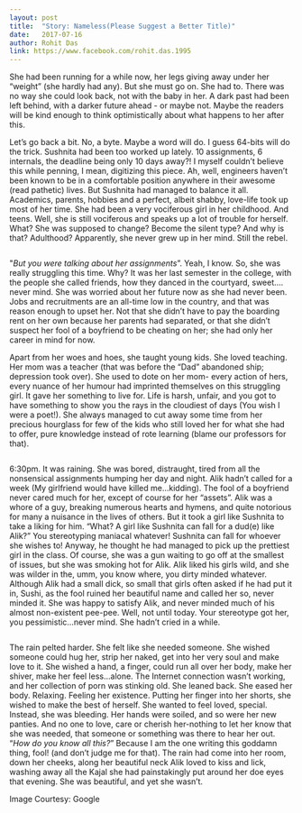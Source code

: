 ```yaml
---
layout: post
title:  "Story: Nameless(Please Suggest a Better Title)"
date:   2017-07-16
author: Rohit Das
link: https://www.facebook.com/rohit.das.1995
---
```


<p class="intro"><span class="dropcap">S</span>he had been running for a while now, her legs giving away under her “weight” (she hardly had any). But she must go on. She had to. There was no way she could look back, not with the baby in her. A dark past had been left behind, with a darker future ahead - or maybe not. Maybe the readers will be kind enough to think optimistically about what happens to her after this.</p>

Let’s go back a bit. No, a byte. Maybe a word will do. I guess 64-bits will do the trick. Sushnita had been too worked up lately. 10 assignments, 6 internals, the deadline being only 10 days away?! I myself couldn’t believe this while penning, I mean, digitizing this piece. Ah, well, engineers haven’t been known to be in a comfortable position anywhere in their awesome (read pathetic) lives. But Sushnita had managed to balance it all. Academics, parents, hobbies and a perfect, albeit shabby, love-life took up most of her time. She had been a very vociferous girl in her childhood. And teens. Well, she is still vociferous and speaks up a lot of trouble for herself. What? She was supposed to change? Become the silent type? And why is that? Adulthood? Apparently, she never grew up in her mind. Still the rebel.

<img src="{{ 'https://cdn.studyinternational.com/news/wp-content/uploads/2016/05/uploads_girl-studying-in-college.jpg' | prepend: site.baseurl }}" alt="">

"<em>But you were talking about her assignments</em>”. Yeah, I know. So, she was really struggling this time. Why? It was her last semester in the college, with the people she called friends, how they danced in the courtyard, sweet…. never mind. She was worried about her future now as she had never been. Jobs and recruitments are an all-time low in the country, and that was reason enough to upset her. Not that she didn’t have to pay the boarding rent on her own because her parents had separated, or that she didn’t suspect her fool of a boyfriend to be cheating on her; she had only her career in mind for now.

Apart from her woes and hoes, she taught young kids. She loved teaching. Her mom was a teacher (that was before the “Dad” abandoned ship; depression took over). She used to dote on her mom- every action of hers, every nuance of her humour had imprinted themselves on this struggling girl. It gave her something to live for. Life is harsh, unfair, and you got to have something to show you the rays in the cloudiest of days (You wish I were a poet!). She always managed to cut away some time from her precious hourglass for few of the kids who still loved her for what she had to offer, pure knowledge instead of rote learning (blame our professors for that).

<img src="{{ 'http://www.readingassist.org/images/uploads/Woman_Reading_with_Kids_low_res.jpeg' | prepend: site.baseurl }}" alt="">

6:30pm. It was raining. She was bored, distraught, tired from all the nonsensical assignments humping her day and night. Alik hadn’t called for a week (My girlfriend would have killed me…kidding). The fool of a boyfriend never cared much for her, except of course for her “assets”. Alik was a whore of a guy, breaking numerous hearts and hymens, and quite notorious for many a nuisance in the lives of others. But it took a girl like Sushnita to take a liking for him. “What? A girl like Sushnita can fall for a dud(e) like Alik?” You stereotyping maniacal whatever! Sushnita can fall for whoever she wishes to! Anyway, he thought he had managed to pick up the prettiest girl in the class. Of course, she was a gun waiting to go off at the smallest of issues, but she was smoking hot for Alik. Alik liked his girls wild, and she was wilder in the, umm, you know where, you dirty minded whatever. Although Alik had a small dick, so small that girls often asked if he had put it in, Sushi, as the fool ruined her beautiful name and called her so, never minded it. She was happy to satisfy Alik, and never minded much of his almost non-existent pee-pee. Well, not until today. Your stereotype got her, you pessimistic…never mind. She hadn’t cried in a while.

<img src="{{ 'https://c.stocksy.com/a/nCK000/z0/77673.jpg' | prepend: site.baseurl }}" alt="">

The rain pelted harder. She felt like she needed someone. She wished someone could hug her, strip her naked, get into her very soul and make love to it. She wished a hand, a finger, could run all over her body, make her shiver, make her feel less…alone. The Internet connection wasn’t working, and her collection of porn was stinking old. She leaned back. She eased her body. Relaxing. Feeling her existence. Putting her finger into her shorts, she wished to make the best of herself. She wanted to feel loved, special. Instead, she was bleeding. Her hands were soiled, and so were her new panties. And no one to love, care or cherish her-nothing to let her know that she was needed, that someone or something was there to hear her out. “<em>How do you know all this?</em>” Because I am the one writing this goddamn thing, fool! (and don’t judge me for that). The rain had come into her room, down her cheeks, along her beautiful neck Alik loved to kiss and lick, washing away all the Kajal she had painstakingly put around her doe eyes that evening. She was beautiful, and yet she wasn’t.

Image Courtesy: Google
